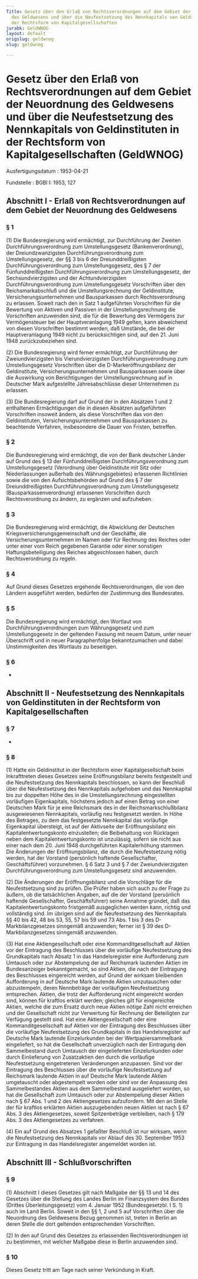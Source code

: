 ```yaml
---
Title: Gesetz über den Erlaß von Rechtsverordnungen auf dem Gebiet der Neuordnung
  des Geldwesens und über die Neufestsetzung des Nennkapitals von Geldinstituten in
  der Rechtsform von Kapitalgesellschaften
jurabk: GeldWNOG
layout: default
origslug: geldwnog
slug: geldwnog

---
```


# Gesetz über den Erlaß von Rechtsverordnungen auf dem Gebiet der Neuordnung des Geldwesens und über die Neufestsetzung des Nennkapitals von Geldinstituten in der Rechtsform von Kapitalgesellschaften (GeldWNOG)

Ausfertigungsdatum
:   1953-04-21

Fundstelle
:   BGBl I: 1953, 127



## Abschnitt I - Erlaß von Rechtsverordnungen auf dem Gebiet der Neuordnung des Geldwesens



### § 1

(1) Die Bundesregierung wird ermächtigt, zur Durchführung der Zweiten
Durchführungsverordnung zum Umstellungsgesetz (Bankenverordnung), der
Dreiundzwanzigsten Durchführungsverordnung zum Umstellungsgesetz, der
§§ 3 bis 6 der Dreiunddreißigsten Durchführungsverordnung zum
Umstellungsgesetz, des § 7 der Fünfunddreißigsten
Durchführungsverordnung zum Umstellungsgesetz, der Sechsundvierzigsten
und der Achtundvierzigsten Durchführungsverordnung zum
Umstellungsgesetz Vorschriften über den Reichsmarkabschluß und die
Umstellungsrechnung der Geldinstitute, Versicherungsunternehmen und
Bausparkassen durch Rechtsverordnung zu erlassen. Soweit nach den in
Satz 1 aufgeführten Vorschriften für die Bewertung von Aktiven und
Passiven in der Umstellungsrechnung die Vorschriften anzuwenden sind,
die für die Bewertung des Vermögens zur Vermögensteuer bei der
Hauptveranlagung 1949 gelten, kann abweichend von diesen Vorschriften
bestimmt werden, daß Umstände, die bei der Hauptveranlagung 1949 nicht
zu berücksichtigen sind, auf den 21. Juni 1948 zurückzubeziehen sind.

(2) Die Bundesregierung wird ferner ermächtigt, zur Durchführung der
Zweiundvierzigsten bis Vierundvierzigsten Durchführungsverordnung zum
Umstellungsgesetz Vorschriften über die D-Markeröffnungsbilanz der
Geldinstitute, Versicherungsunternehmen und Bausparkassen sowie über
die Auswirkung von Berichtigungen der Umstellungsrechnung auf in
Deutscher Mark aufgestellte Jahresabschlüsse dieser Unternehmen zu
erlassen.

(3) Die Bundesregierung darf auf Grund der in den Absätzen 1 und 2
enthaltenen Ermächtigungen die in diesen Absätzen aufgeführten
Vorschriften insoweit ändern, als diese Vorschriften das von den
Geldinstituten, Versicherungsunternehmen und Bausparkassen zu
beachtende Verfahren, insbesondere die Dauer von Fristen, betreffen.


### § 2

Die Bundesregierung wird ermächtigt, die von der Bank deutscher Länder
auf Grund des § 13 der Fünfunddreißigsten Durchführungsverordnung zum
Umstellungsgesetz (Verordnung über Geldinstitute mit Sitz oder
Niederlassungen außerhalb des Währungsgebietes) erlassenen Richtlinien
sowie die von den Aufsichtsbehörden auf Grund des § 7 der
Dreiunddreißigsten Durchführungsverordnung zum Umstellungsgesetz
(Bausparkassenverordnung) erlassenen Vorschriften durch
Rechtsverordnung zu ändern, zu ergänzen und aufzuheben.


### § 3

Die Bundesregierung wird ermächtigt, die Abwicklung der Deutschen
Kriegsversicherungsgemeinschaft und der Geschäfte, die
Versicherungsunternehmen im Namen oder für Rechnung des Reiches oder
unter einer vom Reich gegebenen Garantie oder einer sonstigen
Haftungsbeteiligung des Reiches abgeschlossen haben, durch
Rechtsverordnung zu regeln.


### § 4

Auf Grund dieses Gesetzes ergehende Rechtsverordnungen, die von den
Ländern ausgeführt werden, bedürfen der Zustimmung des Bundesrates.


### § 5

Die Bundesregierung wird ermächtigt, den Wortlaut von
Durchführungsverordnungen zum Währungsgesetz und zum Umstellungsgesetz
in der geltenden Fassung mit neuem Datum, unter neuer Überschrift und
in neuer Paragraphenfolge bekanntzumachen und dabei Unstimmigkeiten
des Wortlauts zu beseitigen.


### § 6

-


## Abschnitt II - Neufestsetzung des Nennkapitals von Geldinstituten in der Rechtsform von Kapitalgesellschaften



### § 7

-


### § 8

(1) Hatte ein Geldinstitut in der Rechtsform einer Kapitalgesellschaft
beim Inkrafttreten dieses Gesetzes seine Eröffnungsbilanz bereits
festgestellt und die Neufestsetzung des Nennkapitals beschlossen, so
kann der Beschluß über die Neufestsetzung des Nennkapitals aufgehoben
und das Nennkapital bis zur doppelten Höhe des in die
Umstellungsrechnung eingestellten vorläufigen Eigenkapitals, höchstens
jedoch auf einen Betrag von einer Deutschen Mark für je eine
Reichsmark des in der Reichsmarkschlußbilanz ausgewiesenen
Nennkapitals, vorläufig neu festgesetzt werden. In Höhe des Betrages,
zu dem das festgesetzte Nennkapital das vorläufige Eigenkapital
übersteigt, ist auf der Aktivseite der Eröffnungsbilanz ein
Kapitalentwertungskonto einzustellen; die Beibehaltung von Rücklagen
neben dem Kapitalentwertungskonto ist unzulässig, sofern sie nicht aus
einer nach dem 20. Juni 1948 durchgeführten Kapitalerhöhung stammen.
Die Änderungen der Eröffnungsbilanz, die durch die Neufestsetzung
nötig werden, hat der Vorstand (persönlich haftende Gesellschafter,
Geschäftsführer) vorzunehmen. § 6 Satz 3 und § 7 der
Zweiundvierzigsten Durchführungsverordnung zum Umstellungsgesetz sind
anzuwenden.

(2) Die Änderungen der Eröffnungsbilanz und die Vorschläge für die
Neufestsetzung sind zu prüfen. Die Prüfer haben sich auch zu der Frage
zu äußern, ob die tatsächlichen Angaben, auf die der Vorstand
(persönlich haftende Gesellschafter, Geschäftsführer) seine Annahme
gründet, daß das Kapitalentwertungskonto fristgemäß ausgeglichen
werden kann, richtig und vollständig sind. Im übrigen sind auf die
Neufestsetzung des Nennkapitals §§ 40 bis 42, 48 bis 53, 55,
57 bis 59 und 73 Abs. 1 bis 3 des D-Markbilanzgesetzes sinngemäß
anzuwenden; ferner ist § 39 des D-Markbilanzgesetzes sinngemäß
anzuwenden.

(3) Hat eine Aktiengesellschaft oder eine Kommanditgesellschaft auf
Aktien vor der Eintragung des Beschlusses über die vorläufige
Neufestsetzung des Grundkapitals nach Absatz 1 in das Handelsregister
eine Aufforderung zum Umtausch oder zur Abstempelung der auf
Reichsmark lautenden Aktien im Bundesanzeiger bekanntgemacht, so sind
Aktien, die nach der Eintragung des Beschlusses eingereicht werden,
auf Grund der wirksam bleibenden Aufforderung in auf Deutsche Mark
lautende Aktien umzutauschen oder abzustempeln, deren Nennbeträge der
vorläufigen Neufestsetzung entsprechen. Aktien, die trotz der
Aufforderung nicht eingereicht worden sind, können für kraftlos
erklärt werden; gleiches gilt für eingereichte Aktien, welche die zum
Ersatz durch neue Aktien nötige Zahl nicht erreichen und der
Gesellschaft nicht zur Verwertung für Rechnung der Beteiligten zur
Verfügung gestellt sind. Hat eine Aktiengesellschaft oder eine
Kommanditgesellschaft auf Aktien vor der Eintragung des Beschlusses
über die vorläufige Neufestsetzung des Grundkapitals in das
Handelsregister auf Deutsche Mark lautende Einzelurkunden bei der
Wertpapiersammelbank eingeliefert, so hat die Gesellschaft
unverzüglich nach der Eintragung den Sammelbestand durch Umtausch der
eingelieferten Einzelurkunden oder durch Einlieferung von Zusatzaktien
den durch die vorläufige Neufestsetzung eingetretenen Veränderungen
anzupassen. Sind vor der Eintragung des Beschlusses über die
vorläufige Neufestsetzung auf Reichsmark lautende Aktien in auf
Deutsche Mark lautende Aktien umgetauscht oder abgestempelt worden
oder sind vor der Anpassung des Sammelbestandes Aktien aus dem
Sammelbestand ausgeliefert worden, so hat die Gesellschaft zum
Umtausch oder zur Abstempelung dieser Aktien nach §
67 Abs. 1 und 2 des Aktiengesetzes aufzufordern. Mit den an Stelle der
für kraftlos erklärten Aktien auszugebenden neuen Aktien ist nach §
67 Abs. 3 des Aktiengesetzes, soweit Spitzenbeträge verbleiben, nach §
179 Abs. 3 des Aktiengesetzes zu verfahren.

(4) Ein auf Grund des Absatzes 1 gefaßter Beschluß ist nur wirksam,
wenn die Neufestsetzung des Nennkapitals vor Ablauf des 30. September
1953 zur Eintragung in das Handelsregister angemeldet worden ist.


## Abschnitt III - Schlußvorschriften



### § 9

(1) Abschnitt I dieses Gesetzes gilt nach Maßgabe der §§ 13 und 14 des
Gesetzes über die Stellung des Landes Berlin im Finanzsystem des
Bundes (Drittes Überleitungsgesetz) vom 4. Januar 1952
(Bundesgesetzbl. I S. 1) auch im Land Berlin. Soweit in den §§ 1, 2
und 5 auf Vorschriften über die Neuordnung des Geldwesens Bezug
genommen ist, treten in Berlin an deren Stelle die dort geltenden
entsprechenden Vorschriften.

(2) In den auf Grund des Gesetzes zu erlassenden Rechtsverordnungen
ist zu bestimmen, mit welcher Maßgabe diese in Berlin anzuwenden sind.


### § 10

Dieses Gesetz tritt am Tage nach seiner Verkündung in Kraft.

